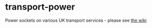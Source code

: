 # transport-power

Power sockets on various UK transport services - please see [the wiki](https://github.com/lukeross/transport-power/wiki)
